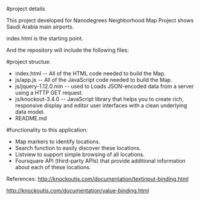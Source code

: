 ﻿#project details 

This project developed for Nanodegrees Neighborhood Map Project shows Saudi Arabia main airports.

index.html is the starting point.

And the repository will include the following files:

#project structue:

* index.html -- All of the HTML code needed to build the Map.
* js/app.js --  All of the JavaScript code needed to build the Map.
* js/jquery-1.12.0.min -- used to Loads JSON-encoded data from a server using a HTTP GET request.
* js/knockout-3.4.0 -- JavaScript library that helps you to create rich, responsive display and editor user interfaces with a clean underlying data model.
* README.md

#functionality to this application:

* Map markers to identify locations.
* Search function to easily discover these locations.
* Listview to support simple browsing of all locations.
* Foursquare API (third-party APIs) that provide additional information about each of these locations.  

References:
http://knockoutjs.com/documentation/textinput-binding.html

http://knockoutjs.com/documentation/value-binding.html    